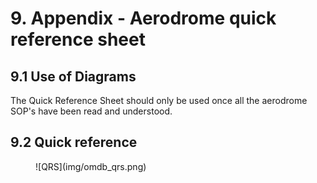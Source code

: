 # 9. Appendix - Aerodrome quick reference sheet
## 9.1 Use of Diagrams
The Quick Reference Sheet should only be used once all the aerodrome SOP's have been read and understood.

## 9.2 Quick reference
<figure markdown>
![QRS](img/omdb_qrs.png)
</figure>